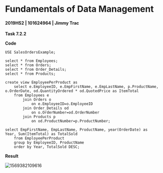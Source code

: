 # Fundamentals of Data Management

#### 2019HS2 |  101624964 | Jimmy Trac 

**Task 7.2.2**



**Code**

```mysql
USE SalesOrdersExample;

select * from Employees;
select * from Orders;
select * from Order_Details;
select * from Products;

create view EmployeePerProduct as
	select e.EmployeeID, e.EmpFirstName, e.EmpLastName, p.ProductName, o.OrderDate, od.QuantityOrdered * od.QuotedPrice as ItemTotal
    from Employees e 
		join Orders o 
			on e.EmployeeID=o.EmployeeID
		join Order_Details od 
			on o.OrderNumber=od.OrderNumber
		join Products p
			on od.ProductNumber=p.ProductNumber;
    
select EmpFirstName, EmpLastName, ProductName, year(OrderDate) as Year, Sum(ItemTotal) as TotalSold 
	from EmployeePerProduct
    group by EmployeeID, ProductName
    order by Year, TotalSold DESC;

```



**Result**

![1569382109616](F:\repos\fundamentals-of-data-management\pt7.2.2c\7.2.2.assets\1569382109616.png)